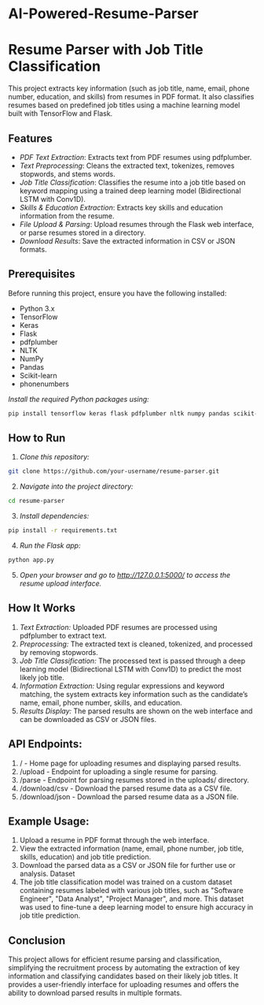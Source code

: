 # AI-Powered-Resume-Parser

# Resume Parser with Job Title Classification

This project extracts key information (such as job title, name, email, phone number, education, and skills) from resumes in PDF format. It also classifies resumes based on predefined job titles using a machine learning model built with TensorFlow and Flask.

## Features

- *PDF Text Extraction*: Extracts text from PDF resumes using pdfplumber.
- *Text Preprocessing*: Cleans the extracted text, tokenizes, removes stopwords, and stems words.
- *Job Title Classification*: Classifies the resume into a job title based on keyword mapping using a trained deep learning model (Bidirectional LSTM with Conv1D).
- *Skills & Education Extraction*: Extracts key skills and education information from the resume.
- *File Upload & Parsing*: Upload resumes through the Flask web interface, or parse resumes stored in a directory.
- *Download Results*: Save the extracted information in CSV or JSON formats.

## Prerequisites

Before running this project, ensure you have the following installed:

- Python 3.x
- TensorFlow
- Keras
- Flask
- pdfplumber
- NLTK
- NumPy
- Pandas
- Scikit-learn
- phonenumbers

*Install the required Python packages using:*
```bash
pip install tensorflow keras flask pdfplumber nltk numpy pandas scikit-learn phonenumbers
```
## How to Run

1. *Clone this repository:*
```bash
git clone https://github.com/your-username/resume-parser.git
```
2. *Navigate into the project directory:*
```bash
cd resume-parser
```
3. *Install dependencies:*
```bash
pip install -r requirements.txt
```
4. *Run the Flask app:*
```bash
python app.py
```
5. *Open your browser and go to http://127.0.0.1:5000/ to access the resume upload interface.*

## How It Works

1. *Text Extraction:* Uploaded PDF resumes are processed using pdfplumber to extract text.
2. *Preprocessing:* The extracted text is cleaned, tokenized, and processed by removing stopwords.
3. *Job Title Classification:* The processed text is passed through a deep learning model (Bidirectional LSTM with Conv1D) to predict the most likely job title.
4. *Information Extraction:* Using regular expressions and keyword matching, the system extracts key information such as the candidate’s name, email, phone number, skills, and education.
5. *Results Display:* The parsed results are shown on the web interface and can be downloaded as CSV or JSON files.
   
## API Endpoints:

1. / - Home page for uploading resumes and displaying parsed results.
2. /upload - Endpoint for uploading a single resume for parsing.
3. /parse - Endpoint for parsing resumes stored in the uploads/ directory.
4. /download/csv - Download the parsed resume data as a CSV file.
5. /download/json - Download the parsed resume data as a JSON file.
   
## Example Usage:
1. Upload a resume in PDF format through the web interface.
2. View the extracted information (name, email, phone number, job title, skills, education) and job title prediction.
3. Download the parsed data as a CSV or JSON file for further use or analysis.
Dataset
4. The job title classification model was trained on a custom dataset containing resumes labeled with various job titles, such as "Software Engineer", "Data Analyst", "Project Manager", and more. This dataset was used to fine-tune a deep learning model to ensure high accuracy in job title prediction.

## Conclusion
This project allows for efficient resume parsing and classification, simplifying the recruitment process by automating the extraction of key information and classifying candidates based on their likely job titles. It provides a user-friendly interface for uploading resumes and offers the ability to download parsed results in multiple formats.
